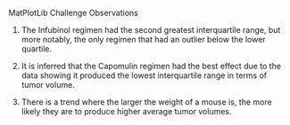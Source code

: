 MatPlotLib Challenge Observations

1. The Infubinol regimen had the second greatest interquartile range, but more notably, the only regimen that had an outlier below the lower quartile.

2. It is inferred that the Capomulin regimen had the best effect due to the data showing it produced the lowest interquartile range in terms of tumor volume.

3. There is a trend where the larger the weight of a mouse is, the more likely they are to produce higher average tumor volumes.

   